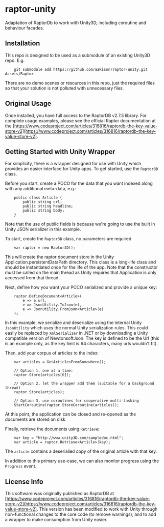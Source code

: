 # raptor-unity
Adaptation of RaptorDb to work with Unity3D, including coroutine and behaviour facades.


## Installation
This repo is designed to be used as a submodule of an existing Unity3D repo.  E.g.

```
    git submodule add https://github.com/aakison/raptor-unity.git Assets/Raptor
```

There are no demo scenes or resources in this repo, just the required files so that your solution is not polluted with unnecessary files.

## Original Usage

Once installed, you have full access to the RaptorDB v2.7.5 library.
For complete usage examples, please see the official Raptor documentation at the [https://www.codeproject.com/articles/316816/raptordb-the-key-value-store-v2](https://www.codeproject.com/articles/316816/raptordb-the-key-value-store-v2).

## Getting Started with Unity Wrapper

For simplicity, there is a wrapper designed for use with Unity which provides an easier interface for Unity apps.
To get started, use the `Raptor3D` class.

Before you start, create a POCO for the data that you want indexed along with any additional meta-data, e.g.:

```
    public class Article {
        public string url;
        public string headline;
        public string body;
    }
```

Note that the use of public fields is because we're going to use the built in Unity JSON serializer in this example.

To start, create the `Raptor3D` class, no parameters are required. 

```
    var raptor = new Raptor3D();
```

This will create the raptor document store in the Unity Application.persistentDataPath directory.
This class is a long-life class and should be instantiated once for the life of the app.
Note that the constructor must be called on the main thread as Unity requires that Application is only accessed from that thread.

Next, define how you want your POCO serialized and provide a unique key:

```
    raptor.DefineDocument<Article>(
        e => e.url, 
        e => JsonUtility.ToJson(e), 
        e => JsonUtility.FromJson<Article>(e)
    );
```

In this example, we serialize and deserialize using the internal Unity `JsonUtility` which uses the normal Unity serialization rules.
This could easily be replaced by `XmlSerializer` in .NET or by downloading a Unity compatible version of NewtonsoftJson.
The key is defined to be the Url (this is an example only, as the key limit is 64 characters, many urls wouldn't fit).

Then, add your corpus of articles to the index:

```
    var articles = GetArticlesFromSomewhere();

    // Option 1, one at a time:
    raptor.Store(articles[0]);

    // Option 2, let the wrapper add them (suitable for a background thread)
    raptor.Store(articles);

    // Option 3, use coroutines for cooperative multi-tasking
    StartCoroutine(raptor.StoreCoroutine(articles));
```

At this point, the application can be closed and re-opened as the documents are stored on disk.

Finally, retrieve the documents using `Retrieve`:

```
    var key = "http://www.unity3D.com/sampledoc.html";
    var article = raptor.Retrieve<Article>(key);
```

The `article` contains a deserialied copy of the original article with that key.

In addition to this primary use-case, we can also monitor progress using the `Progress` event.

## License Info

This software was originally published as RaptorDB at [https://www.codeproject.com/articles/316816/raptordb-the-key-value-store-v2](https://www.codeproject.com/articles/316816/raptordb-the-key-value-store-v2).
This version has been modified to work with Unity through non-functional 
changes to the core code (to remove warnings), and to add a wrapper to make 
consumption from Unity easier.
